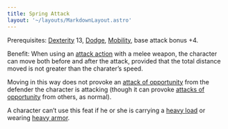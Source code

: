 ```yaml
---
title: Spring Attack
layout: '~/layouts/MarkdownLayout.astro'
---
```

Prerequisites: [Dexterity](/modern.d20.srd/basics/ability.scores) 13,
[Dodge](/modern.d20.srd/feats/dodge),
[Mobility](/modern.d20.srd/feats/mobility), base attack bonus +4.

Benefit: When using an [attack action](/modern.d20.srd/combat/attack.actions)
with a melee weapon, the character can move both before and after the attack,
provided that the total distance moved is not greater than the charater’s
speed.

Moving in this way does not provoke an [attack of opportunity](/modern.d20.srd/combat/attacks.of.opportunity) from the defender
the character is attacking (though it can provoke [attacks of opportunity](/modern.d20.srd/combat/attacks.of.opportunity) from others, as
normal).

A character can’t use this feat if he or she is carrying a [heavy load](/modern.d20.srd/equipment/carrying.capacity) or wearing [heavy armor](/modern.d20.srd/equipment/armor.heavy).

